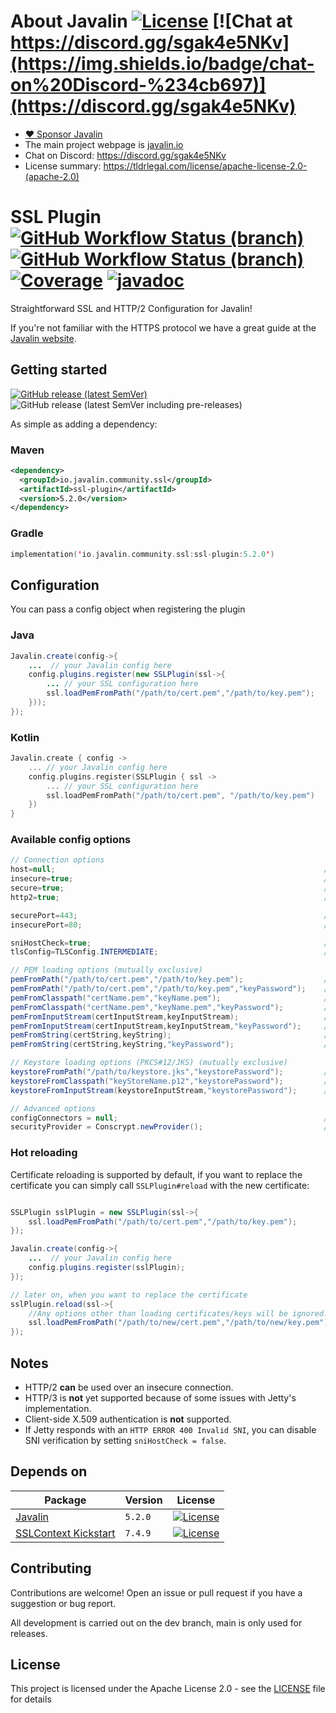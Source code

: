 # About Javalin [![License](https://img.shields.io/badge/License-Apache%202.0-blue.svg)](https://opensource.org/licenses/Apache-2.0) [![Chat at https://discord.gg/sgak4e5NKv](https://img.shields.io/badge/chat-on%20Discord-%234cb697)](https://discord.gg/sgak4e5NKv)

* [:heart: Sponsor Javalin](https://github.com/sponsors/tipsy)
* The main project webpage is [javalin.io](https://javalin.io)
* Chat on Discord: https://discord.gg/sgak4e5NKv
* License summary: https://tldrlegal.com/license/apache-license-2.0-(apache-2.0)

# SSL Plugin [![GitHub Workflow Status (branch)](https://img.shields.io/github/actions/workflow/status/javalin/javalin-ssl/main.yaml?branch=main&label=main&logo=githubactions&logoColor=white)](https://github.com/javalin/javalin-ssl/actions?query=branch%3Amain) [![GitHub Workflow Status (branch)](https://img.shields.io/github/actions/workflow/status/javalin/javalin-ssl/main.yaml?branch=dev&label=dev&logo=githubactions&logoColor=white)](https://github.com/javalin/javalin-ssl/actions?query=branch%3Adev) [![Coverage](https://codecov.io/gh/javalin/javalin-ssl/branch/dev/graphs/badge.svg)](https://app.codecov.io/gh/javalin/javalin-ssl) [![javadoc](https://javadoc.io/badge2/io.javalin.community.ssl/ssl-plugin/javadoc.svg)](https://javadoc.io/doc/io.javalin.community.ssl/ssl-plugin)

Straightforward SSL and HTTP/2 Configuration for Javalin!

If you're not familiar with the HTTPS protocol we have a great guide at the [Javalin website](https://javalin.io/tutorials/javalin-ssl-tutorial).

## Getting started

[![GitHub release (latest SemVer)](https://img.shields.io/github/v/release/javalin/javalin-ssl?label=Latest%20Release)](https://github.com/javalin/javalin-ssl/releases) ![GitHub release (latest SemVer including pre-releases)](https://img.shields.io/github/v/release/javalin/javalin-ssl?include_prereleases&label=Latest%20Snapshot)

As simple as adding a dependency:
### Maven

```xml
<dependency>
  <groupId>io.javalin.community.ssl</groupId>
  <artifactId>ssl-plugin</artifactId>
  <version>5.2.0</version>
</dependency>
```
### Gradle

```kotlin
implementation('io.javalin.community.ssl:ssl-plugin:5.2.0')
```


## Configuration

You can pass a config object when registering the plugin

### Java

```java
Javalin.create(config->{
    ...  // your Javalin config here
    config.plugins.register(new SSLPlugin(ssl->{
        ... // your SSL configuration here
        ssl.loadPemFromPath("/path/to/cert.pem","/path/to/key.pem");
    }));
});
```

### Kotlin

```kotlin
Javalin.create { config ->
    ... // your Javalin config here
    config.plugins.register(SSLPlugin { ssl ->
        ... // your SSL configuration here
        ssl.loadPemFromPath("/path/to/cert.pem", "/path/to/key.pem")
    })
}
```

### Available config options

```java
// Connection options
host=null;                                                            // Host to bind to, by default it will bind to all interfaces.
insecure=true;                                                        // Toggle the default http (insecure) connector.
secure=true;                                                          // Toggle the default https (secure) connector.
http2=true;                                                           // Toggle HTTP/2 Support

securePort=443;                                                       // Port to use on the SSL (secure) connector.
insecurePort=80;                                                      // Port to use on the http (insecure) connector.

sniHostCheck=true;                                                    // Enable SNI hostname verification.
tlsConfig=TLSConfig.INTERMEDIATE;                                     // Set the TLS configuration. (by default it uses Mozilla's intermediate configuration)

// PEM loading options (mutually exclusive)
pemFromPath("/path/to/cert.pem","/path/to/key.pem");                  // load from the given paths.
pemFromPath("/path/to/cert.pem","/path/to/key.pem","keyPassword");    // load from the given paths with the given key password.
pemFromClasspath("certName.pem","keyName.pem");                       // load from the given paths in the classpath.
pemFromClasspath("certName.pem","keyName.pem","keyPassword");         // load from the given paths in the classpath with the given key password.
pemFromInputStream(certInputStream,keyInputStream);                   // load from the given input streams.
pemFromInputStream(certInputStream,keyInputStream,"keyPassword");     // load from the given input streams with the given key password.
pemFromString(certString,keyString);                                  // load from the given strings.
pemFromString(certString,keyString,"keyPassword");                    // load from the given strings with the given key password.

// Keystore loading options (PKCS#12/JKS) (mutually exclusive)
keystoreFromPath("/path/to/keystore.jks","keystorePassword");         // load the keystore from the given path
keystoreFromClasspath("keyStoreName.p12","keystorePassword");         // load the keystore from the given path in the classpath.
keystoreFromInputStream(keystoreInputStream,"keystorePassword");      // load the keystore from the given input stream.

// Advanced options
configConnectors = null;                                              // Consumer to configure the connectors.
securityProvider = Conscrypt.newProvider();                           // Set the security provider to use.
```

### Hot reloading
Certificate reloading is supported by default, if you want to replace the certificate you can simply call `SSLPlugin#reload` with the new certificate:

```java

SSLPlugin sslPlugin = new SSLPlugin(ssl->{
    ssl.loadPemFromPath("/path/to/cert.pem","/path/to/key.pem");
});

Javalin.create(config->{
    ...  // your Javalin config here
    config.plugins.register(sslPlugin);
});

// later on, when you want to replace the certificate
sslPlugin.reload(ssl->{
    //Any options other than loading certificates/keys will be ignored.
    ssl.loadPemFromPath("/path/to/new/cert.pem","/path/to/new/key.pem");
});
``` 


## Notes

- HTTP/2 **can** be used over an insecure connection.
- HTTP/3 is **not** yet supported because of some issues with Jetty's implementation.
- Client-side X.509 authentication is **not** supported.
- If Jetty responds with an `HTTP ERROR 400 Invalid SNI`, you can disable SNI verification by
  setting `sniHostCheck = false`.

## Depends on

| Package                                       | Version | License                                                                                                              |
|-----------------------------------------------|---------|----------------------------------------------------------------------------------------------------------------------|
| [Javalin](https://github.com/javalin/javalin) | `5.2.0` | [![License](https://img.shields.io/badge/License-Apache%202.0-blue.svg)](https://opensource.org/licenses/Apache-2.0) |
 | [SSLContext Kickstart](https://github.com/Hakky54/sslcontext-kickstart) | `7.4.9` | [![License](https://img.shields.io/badge/License-Apache%202.0-blue.svg)](https://opensource.org/licenses/Apache-2.0) |

## Contributing

Contributions are welcome! Open an issue or pull request if you have a suggestion or bug report.

All development is carried out on the dev branch, main is only used for releases.


## License

This project is licensed under the Apache License 2.0 - see the [LICENSE](LICENSE) file for details




